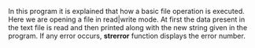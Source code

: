 
In this program it is explained that how a basic file operation is executed. Here we are opening a file in 
read|write mode. At first the data present in the text file is read and then printed along with the new string given 
in the program. If any error occurs, **strerror** function displays the error number.
